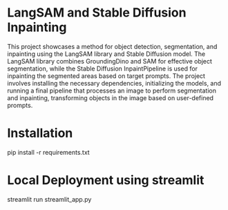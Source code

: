 # LangSAM and Stable Diffusion Inpainting

This project showcases a method for object detection, segmentation, and inpainting using the LangSAM library and Stable Diffusion model. The LangSAM library combines GroundingDino and SAM for effective object segmentation, while the Stable Diffusion InpaintPipeline is used for inpainting the segmented areas based on target prompts. The project involves installing the necessary dependencies, initializing the models, and running a final pipeline that processes an image to perform segmentation and inpainting, transforming objects in the image based on user-defined prompts.

# Installation
pip install -r requirements.txt

# Local Deployment using streamlit
streamlit run streamlit_app.py
